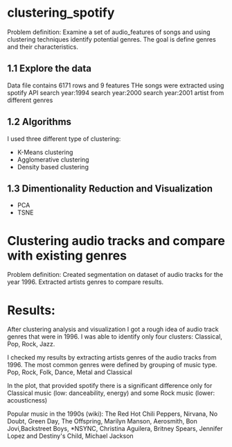 # clustering_spotify

Problem definition: 
Examine a set of audio_features of songs and using clustering techniques identify potential genres.
The goal is define genres and their characteristics.

## 1.1 Explore the data
Data file contains 6171 rows and 9 features
THe songs were extracted using spotify API 
search year:1994
search year:2000
search year:2001
artist from different genres

## 1.2 Algorithms
I used three different type of clustering:
- K-Means clustering
- Agglomerative clustering
- Density based clustering

## 1.3 Dimentionality Reduction and Visualization

- PCA
- TSNE

# Clustering audio tracks and compare with existing genres

Problem definition: 
Created segmentation on dataset of audio tracks for the year 1996.
Extracted artists genres to compare results.

# Results:

After clustering analysis and visualization I got a rough idea of audio track genres that were in 1996. I was able to identify only four clusters: Classical, Pop, Rock, Jazz.

I checked my results by extracting artists genres of the audio tracks from 1996. The most common genres were defined by grouping of music type. Pop, Rock, Folk, Dance, Metal and Classical

In the plot, that provided spotify there is a significant difference only for Classical music  (low: danceability, energy) and some Rock music (lower: acousticness)

Popular music in the 1990s (wiki): The Red Hot Chili Peppers, Nirvana, No Doubt, Green Day, The Offspring, Marilyn Manson, Aerosmith, Bon Jovi,Backstreet Boys, *NSYNC, Christina Aguilera, Britney Spears, Jennifer Lopez and Destiny's Child, Michael Jackson





